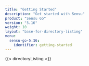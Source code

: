 ```yaml
---
title: "Getting Started"
description: "Get started with Sensu"
product: "Sensu Go"
version: "5.16"
weight: 10
layout: "base-for-directory-listing"
menu:
  sensu-go-5.16:
    identifier: getting-started
---
```


{{< directoryListing >}}
